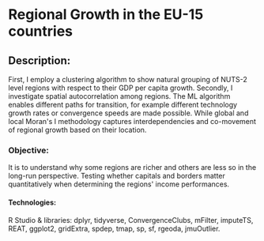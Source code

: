 # Regional Growth in the EU-15 countries

## Description: 

First, I employ a clustering algorithm to show natural grouping of NUTS-2 level regions with respect to their GDP per capita growth. 
Secondly, I investigate spatial autocorrelation among regions. The ML algorithm enables different paths for transition, for example different technology 
growth rates or convergence speeds are made possible. While global and local Moran's I methodology captures interdependencies and co-movement of regional 
growth based on their location. 

### Objective: 

It is to understand why some regions are richer and others are less so in the long-run perspective. Testing whether capitals and borders matter 
quantitatively when determining the regions' income performances.

#### Technologies: 
R Studio & libraries:
dplyr,
tidyverse,
ConvergenceClubs,
mFilter,
imputeTS,
REAT,
ggplot2,
gridExtra,
spdep,
tmap,
sp,
sf,
rgeoda,
jmuOutlier.
  
 
